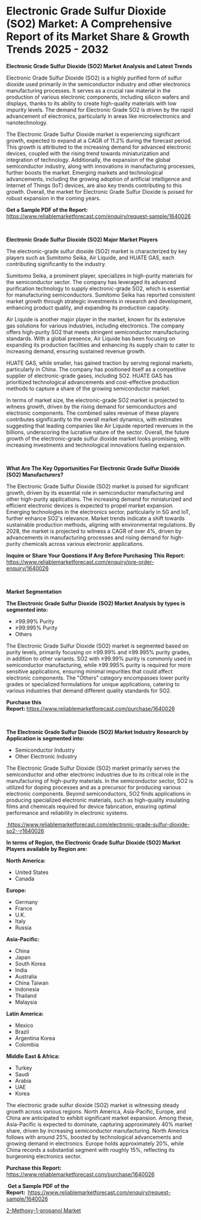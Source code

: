<p><h1>Electronic Grade Sulfur Dioxide (SO2) Market: A Comprehensive Report of its Market Share & Growth Trends 2025 - 2032</h1></p><p><strong>Electronic Grade Sulfur Dioxide (SO2) Market Analysis and Latest Trends</strong></p>
<p><p>Electronic Grade Sulfur Dioxide (SO2) is a highly purified form of sulfur dioxide used primarily in the semiconductor industry and other electronics manufacturing processes. It serves as a crucial raw material in the production of various electronic components, including silicon wafers and displays, thanks to its ability to create high-quality materials with low impurity levels. The demand for Electronic Grade SO2 is driven by the rapid advancement of electronics, particularly in areas like microelectronics and nanotechnology.</p><p>The Electronic Grade Sulfur Dioxide market is experiencing significant growth, expected to expand at a CAGR of 11.2% during the forecast period. This growth is attributed to the increasing demand for advanced electronic devices, coupled with the rising trend towards miniaturization and integration of technology. Additionally, the expansion of the global semiconductor industry, along with innovations in manufacturing processes, further boosts the market. Emerging markets and technological advancements, including the growing adoption of artificial intelligence and Internet of Things (IoT) devices, are also key trends contributing to this growth. Overall, the market for Electronic Grade Sulfur Dioxide is poised for robust expansion in the coming years.</p></p>
<p><strong>Get a Sample PDF of the Report:&nbsp;</strong> <a href="https://www.reliablemarketforecast.com/enquiry/request-sample/1640026?utm_campaign=1167&utm_medium=2&utm_source=Github&utm_content=ia&utm_term=01022025&utm_id=electronic-grade-sulfur-dioxide-so2">https://www.reliablemarketforecast.com/enquiry/request-sample/1640026</a></p>
<p>&nbsp;</p>
<p><strong>Electronic Grade Sulfur Dioxide (SO2) Major Market Players</strong></p>
<p><p>The electronic-grade sulfur dioxide (SO2) market is characterized by key players such as Sumitomo Seika, Air Liquide, and HUATE GAS, each contributing significantly to the industry.</p><p>Sumitomo Seika, a prominent player, specializes in high-purity materials for the semiconductor sector. The company has leveraged its advanced purification technology to supply electronic-grade SO2, which is essential for manufacturing semiconductors. Sumitomo Seika has reported consistent market growth through strategic investments in research and development, enhancing product quality, and expanding its production capacity.</p><p>Air Liquide is another major player in the market, known for its extensive gas solutions for various industries, including electronics. The company offers high-purity SO2 that meets stringent semiconductor manufacturing standards. With a global presence, Air Liquide has been focusing on expanding its production facilities and enhancing its supply chain to cater to increasing demand, ensuring sustained revenue growth.</p><p>HUATE GAS, while smaller, has gained traction by serving regional markets, particularly in China. The company has positioned itself as a competitive supplier of electronic-grade gases, including SO2. HUATE GAS has prioritized technological advancements and cost-effective production methods to capture a share of the growing semiconductor market.</p><p>In terms of market size, the electronic-grade SO2 market is projected to witness growth, driven by the rising demand for semiconductors and electronic components. The combined sales revenue of these players contributes significantly to the overall market dynamics, with estimates suggesting that leading companies like Air Liquide reported revenues in the billions, underscoring the lucrative nature of the sector. Overall, the future growth of the electronic-grade sulfur dioxide market looks promising, with increasing investments and technological innovations fueling expansion.</p></p>
<p>&nbsp;</p>
<p><strong>What Are The Key Opportunities For Electronic Grade Sulfur Dioxide (SO2) Manufacturers?</strong></p>
<p><p>The Electronic Grade Sulfur Dioxide (SO2) market is poised for significant growth, driven by its essential role in semiconductor manufacturing and other high-purity applications. The increasing demand for miniaturized and efficient electronic devices is expected to propel market expansion. Emerging technologies in the electronics sector, particularly in 5G and IoT, further enhance SO2's relevance. Market trends indicate a shift towards sustainable production methods, aligning with environmental regulations. By 2028, the market is projected to witness a CAGR of over 4%, driven by advancements in manufacturing processes and rising demand for high-purity chemicals across various electronic applications.</p></p>
<p><strong>Inquire or Share Your Questions If Any Before Purchasing This Report:</strong> <a href="https://www.reliablemarketforecast.com/enquiry/pre-order-enquiry/1640026?utm_campaign=1167&utm_medium=2&utm_source=Github&utm_content=ia&utm_term=01022025&utm_id=electronic-grade-sulfur-dioxide-so2">https://www.reliablemarketforecast.com/enquiry/pre-order-enquiry/1640026</a></p>
<p>&nbsp;</p>
<p><strong>Market Segmentation</strong></p>
<p><strong>The Electronic Grade Sulfur Dioxide (SO2) Market Analysis by types is segmented into:</strong></p>
<p><ul><li>≥99.99% Purity</li><li>≥99.995% Purity</li><li>Others</li></ul></p>
<p><p>The Electronic Grade Sulfur Dioxide (SO2) market is segmented based on purity levels, primarily focusing on ≥99.99% and ≥99.995% purity grades, in addition to other variants. SO2 with ≥99.99% purity is commonly used in semiconductor manufacturing, while ≥99.995% purity is required for more sensitive applications, ensuring minimal impurities that could affect electronic components. The "Others" category encompasses lower purity grades or specialized formulations for unique applications, catering to various industries that demand different quality standards for SO2.</p></p>
<p><strong>Purchase this Report:&nbsp;</strong><a href="https://www.reliablemarketforecast.com/purchase/1640026?utm_campaign=1167&utm_medium=2&utm_source=Github&utm_content=ia&utm_term=01022025&utm_id=electronic-grade-sulfur-dioxide-so2">https://www.reliablemarketforecast.com/purchase/1640026</a></p>
<p>&nbsp;</p>
<p><strong>The Electronic Grade Sulfur Dioxide (SO2) Market Industry Research by Application is segmented into:</strong></p>
<p><ul><li>Semiconductor Industry</li><li>Other Electronic Industry</li></ul></p>
<p><p>The Electronic Grade Sulfur Dioxide (SO2) market primarily serves the semiconductor and other electronic industries due to its critical role in the manufacturing of high-purity materials. In the semiconductor sector, SO2 is utilized for doping processes and as a precursor for producing various electronic components. Beyond semiconductors, SO2 finds applications in producing specialized electronic materials, such as high-quality insulating films and chemicals required for device fabrication, ensuring optimal performance and reliability in electronic systems.</p></p>
<p><a href="https://www.reliablemarketforecast.com/electronic-grade-sulfur-dioxide-so2--r1640026?utm_campaign=1167&utm_medium=2&utm_source=Github&utm_content=ia&utm_term=01022025&utm_id=electronic-grade-sulfur-dioxide-so2">&nbsp;https://www.reliablemarketforecast.com/electronic-grade-sulfur-dioxide-so2--r1640026</a></p>
<p><strong>In terms of Region, the Electronic Grade Sulfur Dioxide (SO2) Market Players available by Region are:</strong></p>
<p>
    <p> <strong> North America: </strong>
        <ul>
            <li>United States</li>
            <li>Canada</li>
        </ul>
        </p> 
    <p> <strong> Europe: </strong>
        <ul>
            <li>Germany</li>
            <li>France</li>
            <li>U.K.</li>
            <li>Italy</li>
            <li>Russia</li>
        </ul>
        </p> 
    <p> <strong> Asia-Pacific: </strong>
        <ul>
            <li>China</li>
            <li>Japan</li>
            <li>South Korea</li>
            <li>India</li>
            <li>Australia</li>
            <li>China Taiwan</li>
            <li>Indonesia</li>
            <li>Thailand</li>
            <li>Malaysia</li>
        </ul>
        </p> 
    <p> <strong> Latin America: </strong>
        <ul>
            <li>Mexico</li>
            <li>Brazil</li>
            <li>Argentina Korea</li>
            <li>Colombia</li>
        </ul>
        </p> 
    <p> <strong> Middle East & Africa: </strong>
        <ul>
            <li>Turkey</li>
            <li>Saudi</li>
            <li>Arabia</li>
            <li>UAE</li>
            <li>Korea</li>
        </ul>
    </p>
    </p>
<p><p>The electronic grade sulfur dioxide (SO2) market is witnessing steady growth across various regions. North America, Asia-Pacific, Europe, and China are anticipated to exhibit significant market expansion. Among these, Asia-Pacific is expected to dominate, capturing approximately 40% market share, driven by increasing semiconductor manufacturing. North America follows with around 25%, boosted by technological advancements and growing demand in electronics. Europe holds approximately 20%, while China records a substantial segment with roughly 15%, reflecting its burgeoning electronics sector.</p></p>
<p><strong>Purchase this Report: </strong><a href="https://www.reliablemarketforecast.com/purchase/1640026?utm_campaign=1167&utm_medium=2&utm_source=Github&utm_content=ia&utm_term=01022025&utm_id=electronic-grade-sulfur-dioxide-so2">https://www.reliablemarketforecast.com/purchase/1640026</a></p>
<p>&nbsp;<strong>Get a Sample PDF of the Report:&nbsp;&nbsp;</strong><a href="https://www.reliablemarketforecast.com/enquiry/request-sample/1640026?utm_campaign=1167&utm_medium=2&utm_source=Github&utm_content=ia&utm_term=01022025&utm_id=electronic-grade-sulfur-dioxide-so2">https://www.reliablemarketforecast.com/enquiry/request-sample/1640026</a></p>
<p><strong></strong></p>
<p><p><a href="https://github.com/mabutironaldo/Market-Research-Report-List-6/blob/main/2-methoxy-1-propanol-market.md?utm_campaign=1167&utm_medium=2&utm_source=Github&utm_content=ia&utm_term=01022025&utm_id=electronic-grade-sulfur-dioxide-so2">2-Methoxy-1-propanol Market</a></p></p>